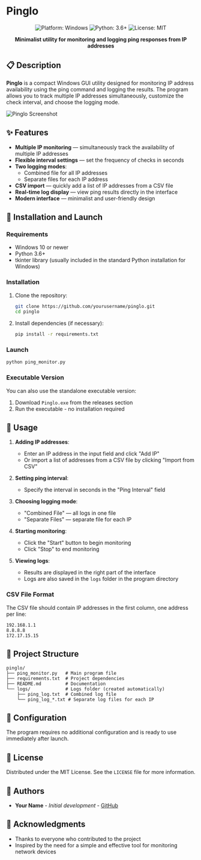 # Pinglo

<div align="center">
  <img src="https://img.shields.io/badge/Platform-Windows-blue.svg" alt="Platform: Windows">
  <img src="https://img.shields.io/badge/Python-3.6+-green.svg" alt="Python: 3.6+">
  <img src="https://img.shields.io/badge/License-MIT-yellow.svg" alt="License: MIT">
</div>

<p align="center">
  <b>Minimalist utility for monitoring and logging ping responses from IP addresses</b>
</p>

## 📋 Description

**Pinglo** is a compact Windows GUI utility designed for monitoring IP address availability using the ping command and logging the results. The program allows you to track multiple IP addresses simultaneously, customize the check interval, and choose the logging mode.

![Pinglo Screenshot](https://via.placeholder.com/800x450.png?text=Pinglo+Screenshot)

## ✨ Features

- **Multiple IP monitoring** — simultaneously track the availability of multiple IP addresses
- **Flexible interval settings** — set the frequency of checks in seconds
- **Two logging modes**:
  - Combined file for all IP addresses
  - Separate files for each IP address
- **CSV import** — quickly add a list of IP addresses from a CSV file
- **Real-time log display** — view ping results directly in the interface
- **Modern interface** — minimalist and user-friendly design

## 🚀 Installation and Launch

### Requirements

- Windows 10 or newer
- Python 3.6+
- tkinter library (usually included in the standard Python installation for Windows)

### Installation

1. Clone the repository:
   ```bash
   git clone https://github.com/yourusername/pinglo.git
   cd pinglo
   ```

2. Install dependencies (if necessary):
   ```bash
   pip install -r requirements.txt
   ```

### Launch

```bash
python ping_monitor.py
```

### Executable Version

You can also use the standalone executable version:
1. Download `Pinglo.exe` from the releases section
2. Run the executable - no installation required

## 📝 Usage

1. **Adding IP addresses**:
   - Enter an IP address in the input field and click "Add IP"
   - Or import a list of addresses from a CSV file by clicking "Import from CSV"

2. **Setting ping interval**:
   - Specify the interval in seconds in the "Ping Interval" field

3. **Choosing logging mode**:
   - "Combined File" — all logs in one file
   - "Separate Files" — separate file for each IP

4. **Starting monitoring**:
   - Click the "Start" button to begin monitoring
   - Click "Stop" to end monitoring

5. **Viewing logs**:
   - Results are displayed in the right part of the interface
   - Logs are also saved in the `logs` folder in the program directory

### CSV File Format

The CSV file should contain IP addresses in the first column, one address per line:

```
192.168.1.1
8.8.8.8
172.17.15.15
```

## 📁 Project Structure

```
pinglo/
├── ping_monitor.py   # Main program file
├── requirements.txt  # Project dependencies
├── README.md         # Documentation
└── logs/             # Logs folder (created automatically)
    ├── ping_log.txt  # Combined log file
    └── ping_log_*.txt # Separate log files for each IP
```

## 🔧 Configuration

The program requires no additional configuration and is ready to use immediately after launch.

## 📄 License

Distributed under the MIT License. See the `LICENSE` file for more information.

## 👥 Authors

- **Your Name** - *Initial development* - [GitHub](https://github.com/yourusername)

## 🙏 Acknowledgments

- Thanks to everyone who contributed to the project
- Inspired by the need for a simple and effective tool for monitoring network devices
